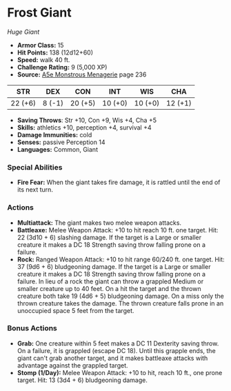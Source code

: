 # Frost Giant

*Huge* *Giant*

- **Armor Class:** 15
- **Hit Points:** 138 (12d12+60)
- **Speed:** walk 40 ft.
- **Challenge Rating:** 9 (5,000 XP)
- **Source:** [A5e Monstrous Menagerie](https://enpublishingrpg.com/products/level-up-monstrous-menagerie-a5e) page 236

| STR | DEX | CON | INT | WIS | CHA |
| --- | --- | --- | --- | --- | --- |
| 22 (+6) | 8 (-1) | 20 (+5) | 10 (+0) | 10 (+0) | 12 (+1) |

- **Saving Throws**: Str +10, Con +9, Wis +4, Cha +5
- **Skills:** athletics +10, perception +4, survival +4
- **Damage Immunities:** cold
- **Senses:** passive Perception 14
- **Languages:** Common, Giant
### Special Abilities
- **Fire Fear:** When the giant takes fire damage, it is rattled until the end of its next turn.
### Actions
- **Multiattack:** The giant makes two melee weapon attacks.
- **Battleaxe:** Melee Weapon Attack: +10 to hit  reach 10 ft.  one target. Hit: 22 (3d10 + 6) slashing damage. If the target is a Large or smaller creature  it makes a DC 18 Strength saving throw  falling prone on a failure.
- **Rock:** Ranged Weapon Attack: +10 to hit  range 60/240 ft.  one target. Hit: 37 (9d6 + 6) bludgeoning damage. If the target is a Large or smaller creature  it makes a DC 18 Strength saving throw  falling prone on a failure. In lieu of a rock  the giant can throw a grappled Medium or smaller creature up to 40 feet. On a hit  the target and the thrown creature both take 19 (4d6 + 5) bludgeoning damage. On a miss  only the thrown creature takes the damage. The thrown creature falls prone in an unoccupied space 5 feet from the target.
### Bonus Actions
- **Grab:** One creature within 5 feet makes a DC 11 Dexterity saving throw. On a failure, it is grappled (escape DC 18). Until this grapple ends, the giant can't grab another target, and it makes battleaxe attacks with advantage against the grappled target.
- **Stomp (1/Day):** Melee Weapon Attack: +10 to hit, reach 10 ft., one prone target. Hit: 13 (3d4 + 6) bludgeoning damage.


